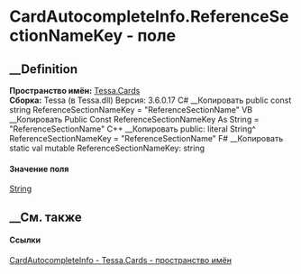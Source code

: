 # CardAutocompleteInfo.ReferenceSectionNameKey - поле
##  __Definition
 **Пространство имён:** [Tessa.Cards](N_Tessa_Cards.htm)  
 **Сборка:** Tessa (в Tessa.dll) Версия: 3.6.0.17
C# __Копировать
     public const string ReferenceSectionNameKey = "ReferenceSectionName"
VB __Копировать
     Public Const ReferenceSectionNameKey As String = "ReferenceSectionName"
C++ __Копировать
     public:
    literal String^ ReferenceSectionNameKey = "ReferenceSectionName"
F# __Копировать
     static val mutable ReferenceSectionNameKey: string
#### Значение поля
[String](https://learn.microsoft.com/dotnet/api/system.string)
##  __См. также
#### Ссылки
[CardAutocompleteInfo - ](T_Tessa_Cards_CardAutocompleteInfo.htm)
[Tessa.Cards - пространство имён](N_Tessa_Cards.htm)
